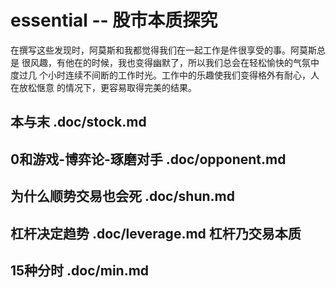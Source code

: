 # essential -- 股市本质探究

  在撰写这些发现时，阿莫斯和我都觉得我们在一起工作是件很享受的事。阿莫斯总是
  很风趣，有他在的时候，我也变得幽默了，所以我们总会在轻松愉快的气氛中度过几
  个小时连续不间断的工作时光。工作中的乐趣使我们变得格外有耐心，人在放松惬意
  的情况下，更容易取得完美的结果。

## 本与末                   .doc/stock.md 

## 0和游戏-博弈论-琢磨对手  .doc/opponent.md

## 为什么顺势交易也会死     .doc/shun.md

## 杠杆决定趋势             .doc/leverage.md    杠杆乃交易本质

## 15种分时                 .doc/min.md
